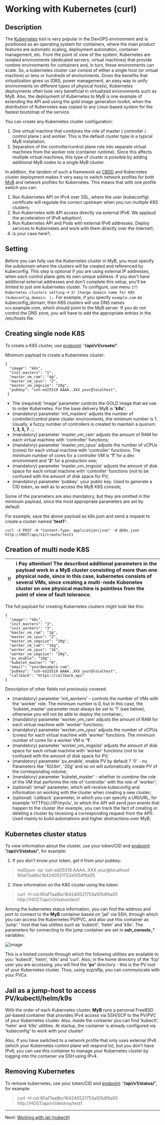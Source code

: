 # Working with Kubernetes (curl)

## Description

The [Kubernetes](https://kubernetes.io/) tool is very popular in the DevOPS environment and is positioned as an operating system for containers, where the main product features are automatic scaling, deployment automation, container management, etc. From the point of view of the system, Kubernetes are isolated environments (dedicated servers, virtual machines) that provide runtime environments for containers and, in turn, these environments can scale. So, a kubernetes cluster can consist of either a single host (or virtual machine) or tens or hundreds of environments. Given the benefits that virtualization gives us (DRS, power management, an easy way to unify environments on different types of physical hosts), Kubernetes deployments often look very beneficial in virtualized environments such as MyB. Also, the deployment of Kubernetes to MyB is one example of extending the API and using the gold image generation toolkit, when the distribution of Kubernetes was copied to any Linux-based system for the fastest bootstrap of the service.

You can create any Kubernetes cluster configuration:

1) One virtual machine that combines the role of master ( controller / control plane ) and worker. This is the default cluster type in a typical MyB installation.
2) Separation of the controller/control plane role into separate virtual machines from the worker role (container runtime). Since this affects multiple virtual machines, this type of cluster is possible by adding additional MyB nodes to a single MyB cluster.

In addition, the tandem of such a framework as [CBSD](https://cbsd.io) and Kubernetes cluster deployment makes it very easy to switch network profiles for both [MyB](netprofile.md) and network profiles for Kubernetes. This means that with one profile switch you can:

1) Run Kubernetes API on IPv4 over SSL, where the user (kubeconfig) certificate will regulate the correct upstream when you run multiple K8S clusters;
2) Run Kubernetes with API access directly via external IPv6. We applaud the acceleration of IPv6 adoption!;
3) Run Kubernetes API and Pods with external IPv6 addresses. Deploy services to Kubernetes and work with them directly over the Internet!;
4) is your case here?;

## Setting

Before you can fully use the Kubernetes cluster in MyB, you must specify the subdomain where the clusters will be created and referenced by kubeconfig. This step is optional if you are using external IP addresses, 
when each control plane gets its own unique address.
If you don't have additional external addresses and don't complete this setup, you'll be limited to just one kubernetes cluster. To configure, use menu `17) Kubernetes clusters setting` -> `3) Change domain name for K8S (kubeconfig_domain: );`. 
For example, if you specify `example.com` as kubeconfig_domain, then K8S clusters will use DNS names `env`.example.com, which should point to the MyB server. 
If you do not control the DNS zone, you will have to add the appropriate entries in the /etc/hosts file.

## Creating single node K8S

To create a K8S cluster, use [endpoint](api.md): **'/api/v1/create/'**.

Minimum payload to create a Kubernetes cluster:

```
{
  "image": "k8s",
  "init_masters": "1",
  "master_vm_ram": "4g",
  "master_vm_cpus": "2",
  "master_vm_imgsize": "20g",
  "pubkey": "ssh-ed25519 AAAA..XXX your@localhost",
 }
```

- The (required) 'image' parameter controls the GOLD image that we use to order Kubernetes. For the base delivery MyB is **'k8s'**;
- (mandatory) parameter 'init_masters' adjusts the number of controller/control plane cluster environments, the minimum number is 1. Usually, a fuzzy number of controllers is created to maintain a quorum: **1, 3, 5, 7** ..;
- (mandatory) parameter 'master_vm_ram' adjusts the amount of RAM for each virtual machine with 'controller' functions;
- (mandatory) parameter 'master_vm_cpus' adjusts the number of vCPUs (cores) for each virtual machine with 'controller' functions. The minimum number of cores for a controller VM is **'1'** for a dev environment and **'2'** for a production one;
- (mandatory) parameter 'master_vm_imgsize' adjusts the amount of disk space for each virtual machine with 'controller' functions (not to be confused with the amount of disk space for PV;
- (mandatory) parameter 'pubkey'. your public key. Used to generate a CID token, as well as to access the MyB K8S console;

Some of the parameters are also mandatory, but they are omitted in the minimum payload, since the most appropriate parameters are set by default.

For example, save the above payload as k8s.json and send a request to create a cluster named **'test1'**:

```
curl -X POST -H "Content-Type: application/json" -d @k8s.json http://HOST/api/v1/create/test1
```


## Creation of multi node K8S

:bangbang: | :information_source: Pay attention! The described additional parameters in the payload work in a MyB cluster consisting of more than one physical node, since in this case, kubernetes consists of several VMs, since creating a multi-node Kubenetes cluster on one physical machine is pointless from the point of view of fault tolerance.
:---: | :---

The full payload for creating Kubernetes clusters might look like this:

```
{
  "image": "k8s",
  "init_masters": "3",
  "init_workers": "3",
  "master_vm_ram": "2g",
  "master_vm_cpus": "2",
  "master_vm_imgsize": "20g",
  "worker_vm_ram": "16g",
  "worker_vm_cpus": "16",
  "worker_vm_imgsize": "20g",
  "pv_enable": "10g",
  "kubelet_master": "0",
  "email": "your@example.com",
  "pubkey": "ssh-ed25519 AAAA..XXX your@localhost",
  "callback": "https://callback_api"
}
```

Description of other fields not previously covered:

- (mandatory) parameter 'init_workers' - controls the number of VMs with the 'worker' role. The minimum number is 0, but in this case, the 'kubelet_master' parameter must always be set to '1' (see below), otherwise you will not be able to deploy the container.;
- (mandatory) parameter 'worker_vm_ram' adjusts the amount of RAM for each virtual machine with 'worker' functions;
- (mandatory) parameter 'worker_vm_cpus' adjusts the number of vCPUs (cores) for each virtual machine with 'worker' functions. The minimum number of cores for a worker VM is **'1'**.
- (mandatory) parameter 'worker_vm_imgsize' adjusts the amount of disk space for each virtual machine with 'worker' functions (not to be confused with the amount of disk space for PV;
- (mandatory) parameter 'pv_enable', enable PV by default ? '0' - no. Parameters like '1024m', '20g' and so on will automatically create PV of the corresponding volume;
- (mandatory) parameter 'kubelet_master' - whether to combine the role of the VM that performs the role of 'controller' with the role of 'worker';
- (optional) 'email' parameter, which will receive kubeconfig and information on working with the cluster when creating a new cluster;
- (optional) 'callback' parameter, in which you can specify a URI/URL, for example 'HTTP(s)://IP/myclu', to which the API will send json events that happen to the cluster (for example, you can track the fact of creating or deleting a cluster by receiving a corresponding request from the API). Used mainly to build automations and higher abstractions over MyB;

## Kubernetes cluster status

To view information about the cluster, use your token/CID and [endpoint](api.md): **'/api/v1/status/'**, for example:

1) If you don't know your token, get it from your pubkey:
>  md5sum -qs 'ssh-ed25519 AAAA..XXX your@localhost'
> 90af7aa8bc164240521753a105df6a05

2) View information on the K8S cluster using the token:
> curl -H cid:90af7aa8bc164240521753a105df6a05 http://HOST/api/v1/status/test1

Among the kubernetes status information, you can find the address and port to connect to the **MyB** container based on 'jail' via SSH, through which you can access the Kubernetes PV/PVC, and also use this container as 'jump' ' host that has utilities such as 'kubectl', 'helm' and 'k9s'. The parameters for connecting to the jump container are set in **ssh_console_*** variables:

![image](https://user-images.githubusercontent.com/926409/164258520-e3b38167-63a2-44d6-9a28-2daab62824c2.png)

This is a limited console through which the following utilities are available to you: 'kubectl', 'helm', 'k9s' and 'curl'. Also, in the home directory of the 'fcp' user you are accessing, you will find the **'pv'** directory - this is the PV root of your Kubernetes cluster. Thus, using scp/sftp, you can communicate with your PVCs.

## Jail as a jump-host to access PV/kubectl/helm/k9s

With the order of each Kubernetes cluster, **MyB** runs a personal FreeBSD jail-based container that provides IPv4 access via SSH/SCP to the PV/PVC of your Kubernetes cluster. Also, inside the container you can find 'kubectl', 'helm' and 'k9s' utilities. At startup, the container is already configured via 'kubeconfig' to work with your cluster!

Also, if you have switched to a network profile that only uses external IPv6 (which your Kubernetes control plane will respond to), but you don't have IPv6, you can use this container to manage your Kubernetes cluster by logging into the container via SSH using IPv4.


## Removing Kubernetes

To remove kubernetes, use your token/CID and [endpoint](api.md): **'/api/v1/status/'**, for example:

> curl -H cid:90af7aa8bc164240521753a105df6a05 http://HOST/api/v1/destroy/test1


---

Next: [Working with jail (nubectl)](jail_nubectl.md)
